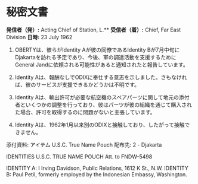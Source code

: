 # 秘密文書

**発信者（発）:** Acting Chief of Station, L.**
**受信者（着）:** Chief, Far East Division
**日時:** 23 July 1962

1. OBERTYは、彼らがIdentity Aが彼の同僚であるIdentity Bが7月中旬にDjakartaを訪れる予定であり、今後、軍の調達活動を支援するためにGeneral Jandに依頼される可能性があると通知されたと報告しています。

2. Identity Aは、報酬なしでODIXに奉仕する意志を示しました。さもなければ、彼のサービスが支援できるかどうかは不明です。

3. Identity Aは、輸出許可が必要な航空機のスペアパーツに関して地元の添付者といくつかの調整を行っており、彼はパーツが彼の組織を通じて購入された場合、許可を取得するのに問題がないと主張しています。

4. Identity Aは、1962年1月以来別のODIXと接触しており、したがって接触できません。

添付資料:
アイテム U.S.C. True Name Pouch
配布先: 2 - Djakarta

IDENTITIES U.S.C.
TRUE NAME POUCH Att. to FNDW-5498

IDENTITY A: I Irving Davidson, Public Relations, 1612 K St., N.W.
IDENTITY B: Paul Petil, formerly employed by the Indonesian Embassy, Washington.